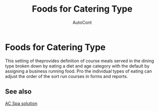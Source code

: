 ﻿---
    title: "Foods for Catering Type"
    author: AutoCont
    ms.date: 04/30/2018
    ms.topic: article
    ms.prod: dynamics-nav-2017
    ms.contentlocale: en
    ms.lasthandoff: 04/30/2018
---

# Foods for Catering Type 

This setting of theprovides definition of course meals served in the dining type broken down by eating a diet and age category with the default by assigning a business running food.
Pro the individual types of eating can adjust the order of the sort run courses in forms and reports. 



## <a name="see-also"></a>See also
[AC Spa solution](ac-spa-solution.md)